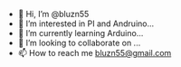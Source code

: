 - 👋 Hi, I’m @bluzn55
- 👀 I’m interested in PI and Andruino...
- 🌱 I’m currently learning Arduino...
- 💞️ I’m looking to collaborate on ...
- 📫 How to reach me bluzn55@gmail.com

<!---
bluzn55/bluzn55 is a ✨ special ✨ repository because its `README.md` (this file) appears on your GitHub profile.
You can click the Preview link to take a look at your changes.
--->
